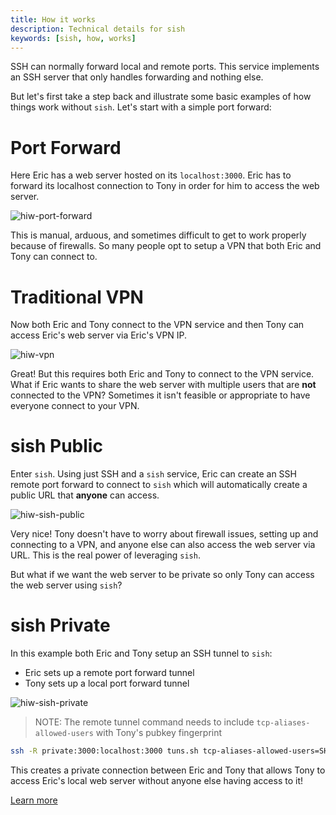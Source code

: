 ```yaml
---
title: How it works
description: Technical details for sish 
keywords: [sish, how, works]
---
```


SSH can normally forward local and remote ports. This service implements an SSH
server that only handles forwarding and nothing else.

But let's first take a step back and illustrate some basic examples of how
things work without `sish`. Let's start with a simple port forward:

# Port Forward

Here Eric has a web server hosted on its `localhost:3000`. Eric has to forward
its localhost connection to Tony in order for him to access the web server.

<div class="hiw">
  <img src="./hiw-port-forward.png" alt="hiw-port-forward" />
</div>

This is manual, arduous, and sometimes difficult to get to work properly because
of firewalls. So many people opt to setup a VPN that both Eric and Tony can
connect to.

# Traditional VPN

Now both Eric and Tony connect to the VPN service and then Tony can access
Eric's web server via Eric's VPN IP.

<div class="hiw">
  <img src="./hiw-vpn.png" alt="hiw-vpn" />
</div>

Great! But this requires both Eric and Tony to connect to the VPN service. What
if Eric wants to share the web server with multiple users that are **not**
connected to the VPN? Sometimes it isn't feasible or appropriate to have
everyone connect to your VPN.

# sish Public

Enter `sish`. Using just SSH and a `sish` service, Eric can create an SSH remote
port forward to connect to `sish` which will automatically create a public URL
that **anyone** can access.

<div class="hiw">
  <img src="./hiw-sish-public.png" alt="hiw-sish-public" />
</div>

Very nice! Tony doesn't have to worry about firewall issues, setting up and
connecting to a VPN, and anyone else can also access the web server via URL.
This is the real power of leveraging `sish`.

But what if we want the web server to be private so only Tony can access the web
server using `sish`?

# sish Private

In this example both Eric and Tony setup an SSH tunnel to `sish`:

- Eric sets up a remote port forward tunnel
- Tony sets up a local port forward tunnel

<div class="hiw">
  <img src="./hiw-sish-private.png" alt="hiw-sish-private" />
</div>

> NOTE: The remote tunnel command needs to include `tcp-aliases-allowed-users` with
> Tony's pubkey fingerprint

```bash
ssh -R private:3000:localhost:3000 tuns.sh tcp-aliases-allowed-users=SHA256:4vNGm4xvuVxYbaIE5JX1KgTgncaF3x3w2lk+JMLOfd8
```

This creates a private connection between Eric and Tony that allows Tony to
access Eric's local web server without anyone else having access to it!

[Learn more](/cheatsheet#https-private-access)
